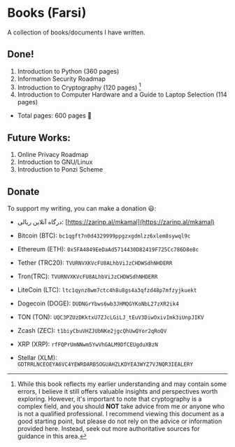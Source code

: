 # Books (Farsi)
A collection of books/documents I have written.

## Done!
1. Introduction to Python (360 pages)
2. Information Security Roadmap
3. Introduction to Cryptography (120 pages) [^1]
4. Introduction to Computer Hardware and a Guide to Laptop Selection (114 pages)

- Total pages: 600 pages 🙂

## Future Works:
1. Online Privacy Roadmap
2. Introduction to GNU/Linux
3. Introduction to Ponzi Scheme

## Donate
To support my writing, you can make a donation 😃:  
- درگاه آنلاین ریالی: [https://zarinp.al/mkamal](https://zarinp.al/mkamal)

- Bitcoin (BTC): `bc1qgft7n0d4329999ppgzxgdmlzz6xlem8sywql9c`
- Ethereum (ETH): `0x5FA4849EeDaAd5714430D82419F725Cc786D8e8c`
- Tether (TRC20): `TVURNVXKVcFU8ALhbViJzCHDWSdhNHDERR`
- Tron(TRC): `TVURNVXKVcFU8ALhbViJzCHDWSdhNHDERR`
- LiteCoin (LTC): `ltc1qynz8wm7ctc4h8u8gs4a3qfzd48p7mfzyjkuekt`
- Dogecoin (DOGE): `DUDNGrYbws6wb3JHMQGYKoNbL27zXR2ik4`
- TON (TON): `UQC3PZUzDKktxU7ZJcLGiLJ_tEuV3DiwOxivImk3iUnpJIKV`
- Zcash (ZEC): `t1biyCbuVHZJUbNKe2jgcQhUwQYor2qRoQV`
- XRP (XRP): `rfFQPrUmNNwm5YwVhGALM9DfCEUgduXBzN`
- Stellar (XLM): `GDTRRLNCEOEYA6VC4YEWRDARB5OGUAHZLKDYEA3WYZ7VJNQR3IEALERY`

[^1]: While this book reflects my earlier understanding and may contain some  errors, I believe it still offers valuable insights and perspectives worth exploring. However, it's important to note that cryptography is a complex field, and you should **NOT** take advice from me or anyone who is not a qualified professional. I recommend viewing this document as a good starting point, but please do not rely on the advice or information provided here. Instead, seek out more authoritative sources for guidance in this area.
